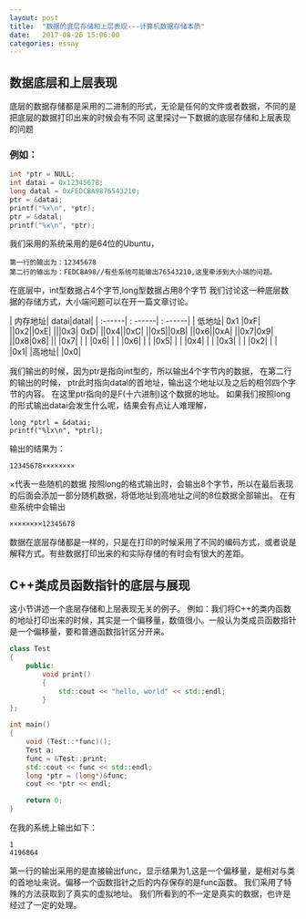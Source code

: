 ```yaml
---
layout: post
title:  "数据的底层存储和上层表现---计算机数据存储本质"
date:   2017-08-26 15:06:00
categories: essay
---
```



## 数据底层和上层表现

底层的数据存储都是采用的二进制的形式，无论是任何的文件或者数据，不同的是把底层的数据打印出来的时候会有不同
这里探讨一下数据的底层存储和上层表现的问题
### 例如：
```C
int *ptr = NULL;
int datai = 0x12345678;
long datal = 0xFEDCBA9876543210;
ptr = &datai;
printf("%x\n", *ptr);
ptr = &datal;
printf("%x\n", *ptr);
```
我们采用的系统采用的是64位的Ubuntu，
```
第一行的输出为：12345678
第二行的输出为：FEDCBA98//有些系统可能输出76543210,这里牵涉到大小端的问题。
```
在底层中，int型数据占4个字节,long型数据占用8个字节
我们讨论这一种底层数据的存储方式，大小端问题可以在开一篇文章讨论。

| 内存地址| datai|datal|
| :------| : ------|   : ------| 
|  低地址| 0x1  |0xF|
||0x2||0xE| 
|||0x3| 0xD|
||0x4||0xC|
||0x5||0xB|
||0x6||0xA|
||0x7|0x9|
||0x8|0x8| 
|| |0x7|
| | |0x6|
| | |0x6|
| | |0x5|
| | |0x4|
| | |0x3| 
| | |0x2|
| | |0x1|
|高地址| |0x0|

我们输出的时候，因为ptr是指向int型的，所以输出4个字节内的数据，
在第二行的输出的时候， ptr此时指向datal的首地址，输出这个地址以及之后的相邻四个字节的内容。
在这里ptr指向的是F(十六进制)这个数据的地址。
如果我们按照long的形式输出datai会发生什么呢，结果会有点让人难理解，
```
long *ptrl = &datai;
printf("%lx\n", *ptrl);
```
输出的结果为：
```
12345678××××××××
```
×代表一些随机的数据
按照long的格式输出时，会输出8个字节，所以在最后表现的后面会添加一部分随机数据，将低地址到高地址之间的8位数据全部输出。
在有些系统中会输出
```
××××××××12345678
```
数据在底层存储都是一样的，只是在打印的时候采用了不同的编码方式，或者说是解释方式。有些数据打印出来的和实际存储的有时会有很大的差距。
## C++类成员函数指针的底层与展现
这小节讲述一个底层存储和上层表现无关的例子。
例如：我们将C++的类内函数的地址打印出来的时候，其实是一个偏移量，数值很小。一般认为类成员函数指针是一个偏移量，要和普通函数指针区分开来。

```C++
class Test
{
	public:
		void print()
		{
			std::cout << "hello, world" << std::endl;
		}
};

int main()
{
	void (Test::*func)();
	Test a;
	func = &Test::print;
	std::cout << func << std::endl;
	long *ptr = (long*)&func;
	cout << *ptr << endl;

	return 0;
}
```
在我的系统上输出如下：
```
1
4196864
```
第一行的输出采用的是直接输出func，显示结果为1,这是一个偏移量，是相对与类的首地址来说。偏移一个函数指针之后的内存保存的是func函数。
我们采用了特殊的方法获取到了真实的虚拟地址。
我们所看到的不一定是真实的数据，也许是经过了一定的处理。


